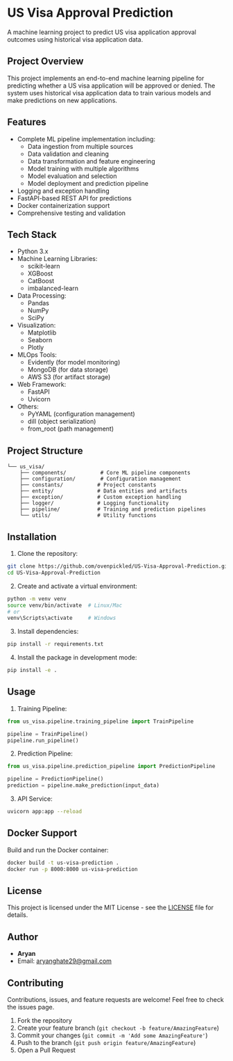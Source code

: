# US Visa Approval Prediction

A machine learning project to predict US visa application approval outcomes using historical visa application data.

## Project Overview

This project implements an end-to-end machine learning pipeline for predicting whether a US visa application will be approved or denied. The system uses historical visa application data to train various models and make predictions on new applications.

## Features

- Complete ML pipeline implementation including:
  - Data ingestion from multiple sources
  - Data validation and cleaning
  - Data transformation and feature engineering
  - Model training with multiple algorithms
  - Model evaluation and selection
  - Model deployment and prediction pipeline
- Logging and exception handling
- FastAPI-based REST API for predictions
- Docker containerization support
- Comprehensive testing and validation

## Tech Stack

- Python 3.x
- Machine Learning Libraries:
  - scikit-learn
  - XGBoost
  - CatBoost
  - imbalanced-learn
- Data Processing:
  - Pandas
  - NumPy
  - SciPy
- Visualization:
  - Matplotlib
  - Seaborn
  - Plotly
- MLOps Tools:
  - Evidently (for model monitoring)
  - MongoDB (for data storage)
  - AWS S3 (for artifact storage)
- Web Framework:
  - FastAPI
  - Uvicorn
- Others:
  - PyYAML (configuration management)
  - dill (object serialization)
  - from_root (path management)

## Project Structure

```
└── us_visa/
    ├── components/           # Core ML pipeline components
    ├── configuration/        # Configuration management
    ├── constants/           # Project constants
    ├── entity/              # Data entities and artifacts
    ├── exception/           # Custom exception handling
    ├── logger/              # Logging functionality
    ├── pipeline/            # Training and prediction pipelines
    └── utils/               # Utility functions
```

## Installation

1. Clone the repository:
```bash
git clone https://github.com/ovenpickled/US-Visa-Approval-Prediction.git
cd US-Visa-Approval-Prediction
```

2. Create and activate a virtual environment:
```bash
python -m venv venv
source venv/bin/activate  # Linux/Mac
# or
venv\Scripts\activate     # Windows
```

3. Install dependencies:
```bash
pip install -r requirements.txt
```

4. Install the package in development mode:
```bash
pip install -e .
```

## Usage

1. Training Pipeline:
```python
from us_visa.pipeline.training_pipeline import TrainPipeline

pipeline = TrainPipeline()
pipeline.run_pipeline()
```

2. Prediction Pipeline:
```python
from us_visa.pipeline.prediction_pipeline import PredictionPipeline

pipeline = PredictionPipeline()
prediction = pipeline.make_prediction(input_data)
```

3. API Service:
```bash
uvicorn app:app --reload
```

## Docker Support

Build and run the Docker container:

```bash
docker build -t us-visa-prediction .
docker run -p 8000:8000 us-visa-prediction
```

## License

This project is licensed under the MIT License - see the [LICENSE](LICENSE) file for details.

## Author

- **Aryan**
- Email: aryanghate29@gmail.com

## Contributing

Contributions, issues, and feature requests are welcome! Feel free to check the issues page.

1. Fork the repository
2. Create your feature branch (`git checkout -b feature/AmazingFeature`)
3. Commit your changes (`git commit -m 'Add some AmazingFeature'`)
4. Push to the branch (`git push origin feature/AmazingFeature`)
5. Open a Pull Request